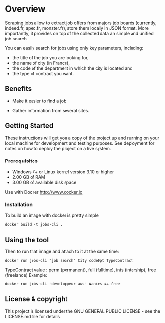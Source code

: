 # Overview

Scraping jobs allow to extract job offers from majors job boards (currently, indeed.fr, apec.fr, monster.fr), store them locally in JSON format. More importantly, it provides on top of the collected data an simple and unified job search.

You can easily search for jobs using only key parameters, including: 
- the title of the job you are looking for,
- the name of city (in France),
- the code of the department in which the city is located and
- the type of contract you want.

## Benefits 

* Make it easier to find a job

* Gather information from several sites.

## Getting Started

These instructions will get you a copy of the project up and running on your local machine for development and testing purposes. See deployment for notes on how to deploy the project on a live system.

### Prerequisites

* Windows 7+ or Linux kernel version 3.10 or higher
* 2.00 GB of RAM
* 3.00 GB of available disk space

Use with Docker http://www.docker.io

### Installation

To build an image with docker is pretty simple:
```
docker build -t jobs-cli .
```

## Using the tool

Then to run that image and attach to it at the same time:
```
docker run jobs-cli "job search" City codeDpt TypeContract
```
TypeContract value : perm (permanent), full (fulltime), ints (intership), free (freelance)
Example: 
```
docker run jobs-cli "developpeur aws" Nantes 44 free
```

## License & copyright

This project is licensed under the GNU GENERAL PUBLIC LICENSE - see the LICENSE.md file for details
